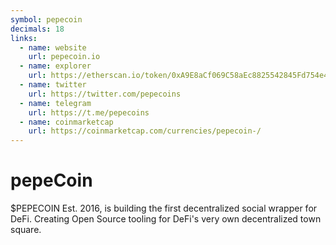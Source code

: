 ```yaml
---
symbol: pepecoin
decimals: 18
links:
  - name: website
    url: pepecoin.io
  - name: explorer
    url: https://etherscan.io/token/0xA9E8aCf069C58aEc8825542845Fd754e41a9489A
  - name: twitter
    url: https://twitter.com/pepecoins
  - name: telegram
    url: https://t.me/pepecoins
  - name: coinmarketcap
    url: https://coinmarketcap.com/currencies/pepecoin-/
---
```


# pepeCoin

$PEPECOIN Est. 2016, is building the first decentralized social wrapper for DeFi. Creating Open Source tooling for DeFi's very own decentralized town square.
